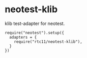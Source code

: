 # neotest-klib
klib test-adapter for neotest.


```
require("neotest").setup({
  adapters = { 
    require("rtc11/neotest-klib"), 
  }
})
```

